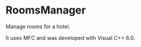 RoomsManager
============

Manage rooms for a hotel.

It uses MFC and was developed with Visual C++ 6.0.
